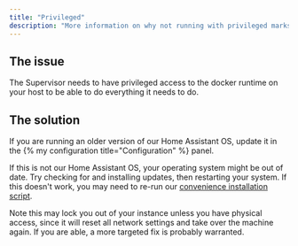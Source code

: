 ```yaml
---
title: "Privileged"
description: "More information on why not running with privileged marks the installation as unhealthy."
---
```


## The issue

The Supervisor needs to have privileged access to the docker runtime on your host
to be able to do everything it needs to do.

## The solution

If you are running an older version of our Home Assistant OS, update it in the
{% my configuration title="Configuration" %} panel.

If this is not our Home Assistant OS, your operating system might be out of date. Try checking for and
installing updates, then restarting your system. If this doesn't work, you may need to re-run our
[convenience installation script](https://github.com/home-assistant/supervised-installer).

Note this may lock you out of your instance unless you have physical access, since it will reset all
network settings and take over the machine again. If you are able, a more targeted fix is probably
warranted.

